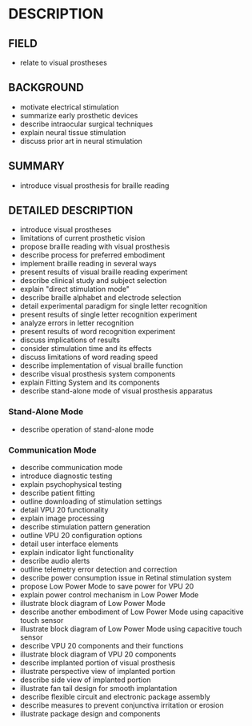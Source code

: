# DESCRIPTION

## FIELD

- relate to visual prostheses

## BACKGROUND

- motivate electrical stimulation
- summarize early prosthetic devices
- describe intraocular surgical techniques
- explain neural tissue stimulation
- discuss prior art in neural stimulation

## SUMMARY

- introduce visual prosthesis for braille reading

## DETAILED DESCRIPTION

- introduce visual prostheses
- limitations of current prosthetic vision
- propose braille reading with visual prosthesis
- describe process for preferred embodiment
- implement braille reading in several ways
- present results of visual braille reading experiment
- describe clinical study and subject selection
- explain "direct stimulation mode"
- describe braille alphabet and electrode selection
- detail experimental paradigm for single letter recognition
- present results of single letter recognition experiment
- analyze errors in letter recognition
- present results of word recognition experiment
- discuss implications of results
- consider stimulation time and its effects
- discuss limitations of word reading speed
- describe implementation of visual braille function
- describe visual prosthesis system components
- explain Fitting System and its components
- describe stand-alone mode of visual prosthesis apparatus

### Stand-Alone Mode

- describe operation of stand-alone mode

### Communication Mode

- describe communication mode
- introduce diagnostic testing
- explain psychophysical testing
- describe patient fitting
- outline downloading of stimulation settings
- detail VPU 20 functionality
- explain image processing
- describe stimulation pattern generation
- outline VPU 20 configuration options
- detail user interface elements
- explain indicator light functionality
- describe audio alerts
- outline telemetry error detection and correction
- describe power consumption issue in Retinal stimulation system
- propose Low Power Mode to save power for VPU 20
- explain power control mechanism in Low Power Mode
- illustrate block diagram of Low Power Mode
- describe another embodiment of Low Power Mode using capacitive touch sensor
- illustrate block diagram of Low Power Mode using capacitive touch sensor
- describe VPU 20 components and their functions
- illustrate block diagram of VPU 20 components
- describe implanted portion of visual prosthesis
- illustrate perspective view of implanted portion
- describe side view of implanted portion
- illustrate fan tail design for smooth implantation
- describe flexible circuit and electronic package assembly
- describe measures to prevent conjunctiva irritation or erosion
- illustrate package design and components

